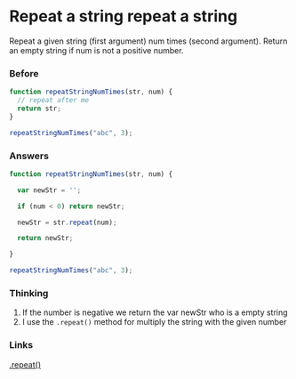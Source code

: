 # Repeat a string repeat a string

Repeat a given string (first argument) num times (second argument).
Return an empty string if num is not a positive number.

### Before

```javascript
function repeatStringNumTimes(str, num) {
  // repeat after me
  return str;
}

repeatStringNumTimes("abc", 3);
```

### Answers

```javascript
function repeatStringNumTimes(str, num) {

  var newStr = '';

  if (num < 0) return newStr;

  newStr = str.repeat(num);

  return newStr;

}

repeatStringNumTimes("abc", 3);
```

### Thinking

1. If the number is negative we return the var newStr who is a empty string
2. I use the `.repeat()` method for multiply the string with the given number

### Links

[.repeat()](https://developer.mozilla.org/en/docs/Web/JavaScript/Reference/Global_Objects/String/repeat)